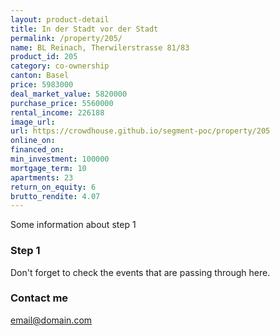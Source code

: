 ```yaml
---
layout: product-detail
title: In der Stadt vor der Stadt
permalink: /property/205/
name: BL Reinach, Therwilerstrasse 81/83
product_id: 205
category: co-ownership
canton: Basel
price: 5983000
deal_market_value: 5820000
purchase_price: 5560000
rental_income: 226188
image_url:
url: https://crowdhouse.github.io/segment-poc/property/205
online_on:
financed_on:
min_investment: 100000
mortgage_term: 10
apartments: 23
return_on_equity: 6
brutto_rendite: 4.07
---
```


Some information about step 1


### Step 1

Don't forget to check the events that are passing through here.

### Contact me

[email@domain.com](mailto:email@domain.com)
